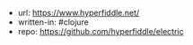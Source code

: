 
- url: https://www.hyperfiddle.net/
- written-in: #clojure
- repo: https://github.com/hyperfiddle/electric